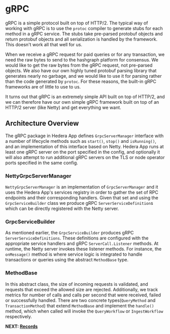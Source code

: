 # gRPC

gRPC is a simple protocol built on top of HTTP/2. The typical way of working with gRPC is to use the `protoc` compiler
to generate stubs for each method in a gRPC service. The stubs take pre-parsed protobuf objects and return protobuf
objects and all serialization is handled by the framework. This doesn't work all that well for us.

When we receive a gRPC request for paid queries or for any transaction, we need the raw bytes to send to the hashgraph
platform for consensus. We would like to get the raw bytes from the gRPC request, not pre-parsed objects. We also have
our own highly tuned protobuf parsing library that generates nearly no garbage, and we would like to use it for parsing
rather than the code generated by `protoc`. For these reasons, the built-in gRPC frameworks are of little to use to us.

It turns out that gRPC is an extremely simple API built on top of HTTP/2, and we can therefore have our own simple gRPC
framework built on top of an HTTP/2 server (like Netty) and get everything we want.

## Architecture Overview

The gRPC package in Hedera App defines `GrpcServerManager` interface with a number of lifecycle methods such as
`start()`, `stop()` and `isRunning()`, and an implementation of this interface based on Netty. Hedera App runs at least
one gRPC server on the port specified in the config, and optionally it will also attempt to run additional gRPC servers
on the TLS or node operator ports specified in the same config.

### NettyGrpcServerManager

`NettyGrpcServerManager` is an implementation of `GrpcServerManager` and it uses the Hedera App's services registry in
order to gather the set of RPC endpoints and their corresponding handlers. Given that set and using the
`GrpcServiceBuilder` class we produce gRPC `ServerServiceDefinition`s which can be directly registered with the Netty
server.

### GrpcServiceBuilder

As mentioned earlier, the `GrpcServiceBuilder` produces gRPC `ServerServiceDefinitions`. These definitions are
configured with the appropriate service handlers and gRPC `ServerCall.Listener` methods. At runtime, the Netty server
invokes these listener methods. For instance, the `onMessage()` method is where service logic is integrated to handle
transactions or queries using the abstract `MethodBase` type.

### MethodBase

In this abstract class, the size of incoming requests is validated, and requests that exceed the allowed size are
rejected. Additionally, we track metrics for number of calls and calls per second that were received, failed or
successfully handled. There are two concrete types(`QueryMethod` and `TransactionMethod`) that extend `MethodBase`
and implement the `handle()` method, which when called will invoke the `QueryWorkflow` or `IngestWorkflow` respectively.

**NEXT: [Records](records.md)**

